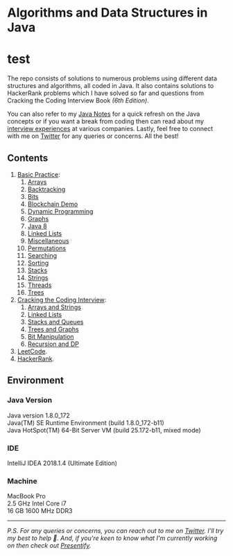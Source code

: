 # Algorithms and Data Structures in Java

# test 

The repo consists of solutions to numerous problems using different data structures and algorithms, all coded in Java. It also
contains solutions to HackerRank problems which I have solved so far and questions from Cracking the Coding Interview 
Book _(6th Edition)_.

You can also refer to my [Java Notes](http://blog.rampatra.com/category/java) for a quick refresh on the Java concepts or if you want a break from coding then can read about my [interview experiences](https://blog.rampatra.com/category/interview/) at various companies. Lastly, feel free to connect with me on [Twitter](https://twitter.com/ram__patra) for any queries or concerns. All the best!

## Contents

1. [Basic Practice](/src/main/java/com/rampatra/):  
    1. [Arrays](/src/main/java/com/rampatra/arrays)
    2. [Backtracking](/src/main/java/com/rampatra/backtracking)
    3. [Bits](/src/main/java/com/rampatra/bits)
    4. [Blockchain Demo](/src/main/java/com/rampatra/blockchain)
    5. [Dynamic Programming](/src/main/java/com/rampatra/dynamicprogramming)
    6. [Graphs](/src/main/java/com/rampatra/graphs)
    7. [Java 8](/src/main/java/com/rampatra/java8) 
    8. [Linked Lists](/src/main/java/com/rampatra/linkedlists)
    9. [Miscellaneous](/src/main/java/com/rampatra/misc)
    10. [Permutations](/src/main/java/com/rampatra/permutations)
    11. [Searching](/src/main/java/com/rampatra/searching)
    12. [Sorting](/src/main/java/com/rampatra/sorting)
    13. [Stacks](/src/main/java/com/rampatra/stacks)
    14. [Strings](/src/main/java/com/rampatra/strings)
    15. [Threads](/src/main/java/com/rampatra/threads)
    16. [Trees](/src/main/java/com/rampatra/trees)
2. [Cracking the Coding Interview](/src/main/java/com/ctci):  
    1. [Arrays and Strings](/src/main/java/com/ctci/arraysandstrings)
    2. [Linked Lists](/src/main/java/com/ctci/linkedlists)
    3. [Stacks and Queues](/src/main/java/com/ctci/stacksandqueues)
    4. [Trees and Graphs](/src/main/java/com/ctci/treesandgraphs)
    5. [Bit Manipulation](/src/main/java/com/ctci/bitmanipulation)
    6. [Recursion and DP](/src/main/java/com/ctci/recursionanddp)
3. [LeetCode](/src/main/java/com/leetcode).
4. [HackerRank](/src/main/java/com/hackerrank).


## Environment

### Java Version
Java version 1.8.0_172  
Java(TM) SE Runtime Environment (build 1.8.0_172-b11)  
Java HotSpot(TM) 64-Bit Server VM (build 25.172-b11, mixed mode) 

### IDE
IntelliJ IDEA 2018.1.4 (Ultimate Edition)

### Machine
MacBook Pro  
2.5 GHz Intel Core i7   
16 GB 1600 MHz DDR3

---

_P.S. For any queries or concerns, you can reach out to me on [Twitter](https://twitter.com/ram__patra). I'll try my best to help 🙏. And, if you're keen to know what I'm currently working on then check out [Presentify](https://presentify.compzets.com)._
